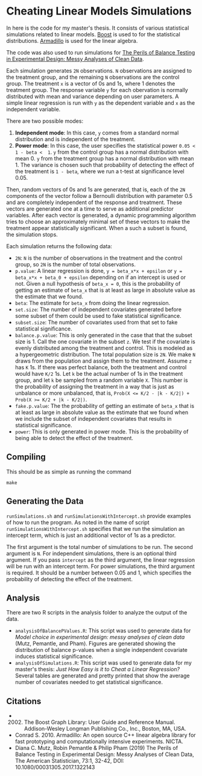 # Cheating Linear Models Simulations

In here is the code for my master's thesis. It consists of 
various statistical simulations related to linear models. 
[Boost](http://www.boost.org/) is used to for the statistical distributions. 
[Armadillo](http://arma.sourceforge.net/) is used for the linear algebra.

The code was also used to run simulations for [The Perils of Balance Testing in Experimental Design: Messy Analyses of Clean Data](https://doi.org/10.1080/00031305.2017.1322143).

Each simulation generates `2N` observations. `N` observations are assigned to the treatment group, and the remaining `N` observations are the control group. The treatment `x` is a vector of 0s and 1s, where 1 denotes the treatment group. The response variable `y` for each obervation is normally distributed with mean and variance depending on user parameters. A simple linear regression is run with `y` as the dependent variable and `x` as the independent variable.

There are two possible modes:

1. **Independent mode**: In this case, `y` comes from a standard normal distribution and is independent of the treatment.
2. **Power mode**: In this case, the user specifies the statistical power `0.05 < 1 - beta <  1`. `y` from the control group has a normal distribution with mean 0. `y` from the treatment group has a normal distribution with mean 1. The variance is chosen such that probability of detecting the effect of the treatment is `1 - beta`, where we run a t-test at significance level 0.05.

Then, random vectors of 0s and 1s are generated, that is, each of the `2N` components of the vector follow a Bernoulli distribution with parameter 0.5 and are completely independent of the response and treatment. These vectors are generated one at a time to serve as additional predictor variables. After each vector is generated, a dynamic programming algorithm tries to choose an approximately minimal set of these vectors to make the treatment appear statistically significant. When a such a subset is found, the simulation stops.

Each simulation returns the following data:

- `2N`: `N` is the number of observations in the treatment and the control group, so `2N` is the number of total observations.
- `p.value`: A linear regression is done, `y = beta_x*x + epsilon` or `y = beta_x*x + beta_0 + epsilon` depending on if an intercept is used or not. Given a null hypothesis of `beta_x = 0`, this is the probability of getting an estimate of `beta_x` that is at least as large in absolute value as the estimate that we found.
- `beta`: The estimate for `beta_x` from doing the linear regression.
- `set.size`: The number of independent covariates generated before some subset of them could be used to fake statistical significance.
- `subset.size`: The number of covariates used from that set to fake statistical significance.
- `balance.p.value`: This is only generated in the case that that the subset size is 1. Call the one covariate in the subset `z`. We test if the covariate is evenly distributed among the treatment and control. This is modeled as a hypergeometric distribution. The total population size is `2N`. We make `N` draws from the population and assign them to the treatment. Assume `z` has `K` 1s. If there was perfect balance, both the treatment and control would have `K/2` 1s. Let `k` be the actual number of 1s in the treatment group, and let `k` be sampled from a random variable `X`. This number is the probability of assigning the treatment in a way that is just as unbalance or more unbalanced, that is, `Prob(X <= K/2 - |k - K/2|) + Prob(X >= K/2 + |k - K/2|)`.
- `fake.p.value`: The the probability of getting an estimate of `beta_x` that is at least as large in absolute value as the estimate that we found when we include the subset of independent covariates that results in statistical significance.
- `power`: This is only generated in power mode. This is the probability of being able to detect the effect of the treatment.


## Compiling

This should be as simple as running the command

    make

## Generating the Data

`runSimulations.sh` and `runSimulationsWithIntercept.sh` provide examples of how to run the program. As noted in the name of script `runSimulationsWithIntercept.sh` specifies that we run the simulation an intercept term, which is just an additional vector of 1s as a predictor.

The first argument is the total number of simulations to be run. The second argument is `N`. For independent simulations, there is an optional third argument. If you pass `intercept` as the third argument, the linear regression will be run with an intercept term. For power simulations, the third argument is required. It should be a number between 0.05 and 1, which specifies the probability of detecting the effect of the treatment.

## Analysis

There are two R scripts in the analysis folder to analyze the output of the data.

- `analysisOfBalancePValues.R`: This script was used to generate data for *Model choice in experimental design: messy analyses of clean data* (Mutz, Pemantle, and Pham). Figures are generated showing the distribution of balance p-values when a single independent covariate induces statistical significance.
- `analysisOfSimulations.R`: This script was used to generate data for my master's thesis: *Just How Easy is it to Cheat a Linear Regression?* Several tables are generated and pretty printed that show the average number of covariates needed to get statistical significance.

## Citations

- 2002. The Boost Graph Library: User Guide and Reference Manual. Addison-Wesley Longman Publishing Co., Inc., Boston, MA, USA.
- Conrad S. 2010. Armadillo: An open source C++ linear algebra library for fast prototyping and computationally intensive experiments. NICTA.
- Diana C. Mutz, Robin Pemantle & Philip Pham (2019) The Perils of Balance
Testing in Experimental Design: Messy Analyses of Clean Data, The American Statistician, 73:1,
32-42, DOI: 10.1080/00031305.2017.1322143
